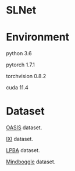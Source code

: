 # SLNet

# Environment

python 3.6

pytorch 1.7.1

torchvision 0.8.2

cuda 11.4

# Dataset

[OASIS](https://sites.wustl.edu/oasisbrains/]=) dataset.

[IXI](https://brain-development.org/ixi-dataset/) dataset.

[LPBA](https://www.loni.usc.edu/research/atlas_downloads) dataset.

[Mindboggle](https://osf.io/nhtur/) dataset.
